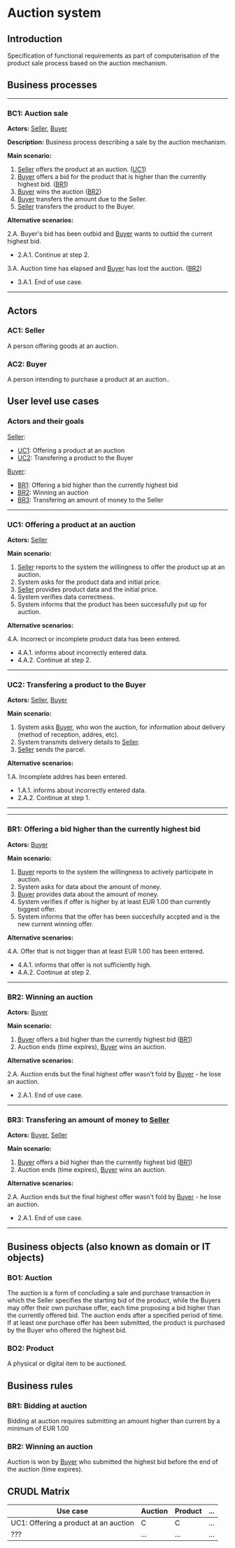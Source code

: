 # Auction system

## Introduction

Specification of functional requirements as part of computerisation of the product sale process based on the auction mechanism.

## Business processes

---
<a id="bc1"></a>
### BC1: Auction sale

**Actors:** [Seller](#ac1), [Buyer](#ac2)

**Description:** Business process describing a sale by the auction mechanism.

**Main scenario:**
1. [Seller](#ac1) offers the product at an auction. ([UC1](#uc1))
2. [Buyer](#ac2) offers a bid for the product that is higher than the currently highest bid. ([BR1](#br1))
3. [Buyer](#ac2) wins the auction ([BR2](#br2))
4. [Buyer](#ac2) transfers the amount due to the Seller.
5. [Seller](#ac1) transfers the product to the Buyer.

**Alternative scenarios:** 

2.A. Buyer's bid has been outbid and [Buyer](#ac2) wants to outbid the current highest bid.
* 2.A.1. Continue at step 2.

3.A. Auction time has elapsed and [Buyer](#ac2) has lost the auction. ([BR2](#br2))
* 3.A.1. End of use case.

---

## Actors

<a id="ac1"></a>
### AC1: Seller

A person offering goods at an auction.

<a id="ac2"></a>
### AC2: Buyer

A person intending to purchase a product at an auction..


## User level use cases

### Actors and their goals 

[Seller](#ac1):
* [UC1](#uc1): Offering a product at an auction
* [UC2](#uc2): Transfering a product to the Buyer

[Buyer](#ac2):
* [BR1](#br1): Offering a bid higher than the currently highest bid
* [BR2](#br2): Winning an auction
* [BR3](#br3): Transfering an amount of money to the Seller

---
<a id="uc1"></a>
### UC1: Offering a product at an auction

**Actors:** [Seller](#ac1)

**Main scenario:**
1. [Seller](#ac1) reports to the system the willingness to offer the product up at an auction.
2. System asks for the product data and initial price.
3. [Seller](#ac1) provides product data and the initial price.
4. System verifies data correctness.
5. System informs that the product has been successfully put up for auction.

**Alternative scenarios:** 

4.A. Incorrect or incomplete product data has been entered.
* 4.A.1. informs about incorrectly entered data.
* 4.A.2. Continue at step 2.

---

<a id="uc2"></a>
### UC2: Transfering a product to the Buyer

**Actors:** [Seller](#ac1), [Buyer](#ac2)

**Main scenario:**
1. System asks [Buyer](#act2), who won the auction, for information about delivery (method of reception, addres, etc).
2. System transmits delivery details to [Seller](#act1).
3. [Seller](act#1) sends the parcel.

**Alternative scenarios:** 

1.A. Incomplete addres has been entered.
* 1.A.1. informs about incorrectly entered data.
* 2.A.2. Continue at step 1.

---
---
<a id="br1"></a>
### BR1: Offering a bid higher than the currently highest bid

**Actors:** [Buyer](#ac2)

**Main scenario:**
1. [Buyer](#ac2) reports to the system the willingness to actively participate in auction.
2. System asks for data about the amount of money.
3. [Buyer](#ac2) provides data about the amount of money.
4. System verifies if offer is higher by at least EUR 1.00 than currently biggest offer.
5. System informs that the offer has been succesfully accpted and is the new current winning offer.

**Alternative scenarios:** 

4.A. Offer that is not bigger than at least EUR 1.00 has been entered.
* 4.A.1. informs that offer is not sufficiently high.
* 4.A.2. Continue at step 2.

---

<a id="br2"></a>
### BR2: Winning an auction
**Actors:** [Buyer](#ac2)

**Main scenario:**
1. [Buyer](#ac2) offers a bid higher than the currently highest bid ([BR1](#br1))
2. Auction ends (time expires), [Buyer](#ac2) wins an auction.

**Alternative scenarios:** 

2.A. Auction ends but the final highest offer wasn't fold by [Buyer](#ac2) - he lose an auction.
* 2.A.1. End of use case.

---

<a id="br3"></a>
### BR3: Transfering an amount of money to [Seller](act#1) 
**Actors:** [Buyer](#ac2), [Seller](act#1)

**Main scenario:**
1. [Buyer](#ac2) offers a bid higher than the currently highest bid ([BR1](#br1))
2. Auction ends (time expires), [Buyer](#ac2) wins an auction.

**Alternative scenarios:** 

2.A. Auction ends but the final highest offer wasn't fold by [Buyer](#ac2) - he lose an auction.
* 2.A.1. End of use case.

---


## Business objects (also known as domain or IT objects)

### BO1: Auction

The auction is a form of concluding a sale and purchase transaction in which the Seller specifies the starting bid of the product, while the Buyers may offer their own purchase offer, each time proposing a bid higher than the currently offered bid. The auction ends after a specified period of time. If at least one purchase offer has been submitted, the product is purchased by the Buyer who offered the highest bid. 

### BO2: Product

A physical or digital item to be auctioned.

## Business rules

<a id="br1"></a>
### BR1: Bidding at auction

Bidding at auction requires submitting an amount higher than current by a minimum of EUR 1.00

<a id="br2"></a>
### BR2: Winning an auction

Auction is won by [Buyer](#ac2) who submitted the highest bid before the end of the auction (time expires).


## CRUDL Matrix


| Use case                                  | Auction | Product | ... |
| ----------------------------------------- | ------- | ------- | --- |
| UC1: Offering a product at an auction     |    C    |    C    | ... |
| ???                                       |   ...   |   ...   | ... |


